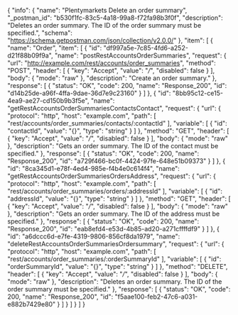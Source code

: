 {
  "info": {
    "name": "Plentymarkets Delete an order summary",
    "_postman_id": "b530f1fc-83c5-4a18-99a8-f72fa98b3f0f",
    "description": "Deletes an order summary. The ID of the order summary must be specified.",
    "schema": "https://schema.getpostman.com/json/collection/v2.0.0/"
  },
  "item": [
    {
      "name": "Order",
      "item": [
        {
          "id": "df997a5e-7c85-4fd6-a252-d21f88b09f9a",
          "name": "postRestAccountsOrderSummaries",
          "request": {
            "url": "http://example.com/rest/accounts/order_summaries",
            "method": "POST",
            "header": [
              {
                "key": "Accept",
                "value": "*/*",
                "disabled": false
              }
            ],
            "body": {
              "mode": "raw"
            },
            "description": "Create an order summary."
          },
          "response": [
            {
              "status": "OK",
              "code": 200,
              "name": "Response_200",
              "id": "d14b25de-a96f-4ffa-9dae-36d7e9c23160"
            }
          ]
        },
        {
          "id": "8bb95c12-ce15-4ea9-ae27-cd150b9b3f5e",
          "name": "getRestAccountsOrderSummariesContactsContact",
          "request": {
            "url": {
              "protocol": "http",
              "host": "example.com",
              "path": [
                "rest/accounts/order_summaries/contacts/:contactId"
              ],
              "variable": [
                {
                  "id": "contactId",
                  "value": "{}",
                  "type": "string"
                }
              ]
            },
            "method": "GET",
            "header": [
              {
                "key": "Accept",
                "value": "*/*",
                "disabled": false
              }
            ],
            "body": {
              "mode": "raw"
            },
            "description": "Gets an order summary. The ID of the contact must be specified."
          },
          "response": [
            {
              "status": "OK",
              "code": 200,
              "name": "Response_200",
              "id": "a729f466-bc0f-4424-97fe-648e51b09373"
            }
          ]
        },
        {
          "id": "8ca345d1-e78f-4ed4-985e-f4b4e0c614f4",
          "name": "getRestAccountsOrderSummariesOrdersAddress",
          "request": {
            "url": {
              "protocol": "http",
              "host": "example.com",
              "path": [
                "rest/accounts/order_summaries/orders/:addressId"
              ],
              "variable": [
                {
                  "id": "addressId",
                  "value": "{}",
                  "type": "string"
                }
              ]
            },
            "method": "GET",
            "header": [
              {
                "key": "Accept",
                "value": "*/*",
                "disabled": false
              }
            ],
            "body": {
              "mode": "raw"
            },
            "description": "Gets an order summary. The ID of the address must be specified."
          },
          "response": [
            {
              "status": "OK",
              "code": 200,
              "name": "Response_200",
              "id": "eab8efd4-e53d-4b85-ad20-a271cffffdf9"
            }
          ]
        },
        {
          "id": "a6dccc6d-e7fe-4319-9806-856cf8da1979",
          "name": "deleteRestAccountsOrderSummariesOrdersummary",
          "request": {
            "url": {
              "protocol": "http",
              "host": "example.com",
              "path": [
                "rest/accounts/order_summaries/:orderSummaryId"
              ],
              "variable": [
                {
                  "id": "orderSummaryId",
                  "value": "{}",
                  "type": "string"
                }
              ]
            },
            "method": "DELETE",
            "header": [
              {
                "key": "Accept",
                "value": "*/*",
                "disabled": false
              }
            ],
            "body": {
              "mode": "raw"
            },
            "description": "Deletes an order summary. The ID of the order summary must be specified."
          },
          "response": [
            {
              "status": "OK",
              "code": 200,
              "name": "Response_200",
              "id": "f5aae100-feb2-47c6-a031-e882b7429e80"
            }
          ]
        }
      ]
    }
  ]
}